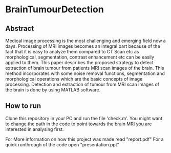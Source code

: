 # BrainTumourDetection
## Abstract
Medical image processing is the most challenging and emerging field now a
days. Processing of MRI images becomes an integral part because of the fact
that it is easy to analyze them compared to CT Scan etc as morphological,
segmentation, contrast enhancement etc can be easily applied to them. This
paper describes the proposed strategy to detect extraction of brain tumour
from patients MRI scan images of the brain. This method incorporates with
some noise removal functions, segmentation and morphological operations
which are the basic concepts of image processing. Detection and extraction
of tumour from MRI scan images of the brain is done by using MATLAB
software.

## How to run
Clone this repository in your PC and run the file 'check.m'. You might want to change the path in the code to point towards the brain MRI you are interested in analysing first.

For More information on how this project was made read "report.pdf"
For a quick runthrough of the code open "presentation.ppt"
